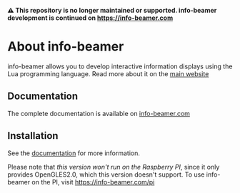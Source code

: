 **⚠️ This repository is no longer maintained or supported. info-beamer development is continued on https://info-beamer.com**

About info-beamer
=================

info-beamer allows you to develop interactive information displays using
the Lua programming language. Read more about it on the [main website](http://info-beamer.org/)

Documentation
-------------

The complete documentation is available on [info-beamer.com](https://info-beamer.com/doc/info-beamer)

Installation
------------

See the [documentation](https://info-beamer.com/doc/info-beamer#installing-info-beamer) for more information.

Please note that *this version won't run on the Raspberry PI*, since it only provides OpenGLES2.0, which this
version doesn't support. To use info-beamer on the PI, visit https://info-beamer.com/pi
